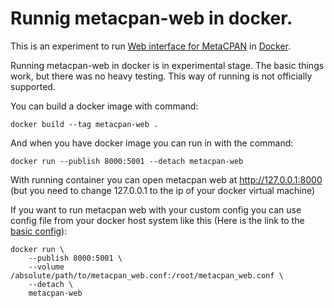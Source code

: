 # Runnig metacpan-web in docker.

This is an experiment to run [Web interface for MetaCPAN][web] in [Docker][d].

Running metacpan-web in docker is in experimental stage.
The basic things work, but there was no heavy testing.
This way of running is not officially supported.

You can build a docker image with command:

    docker build --tag metacpan-web .

And when you have docker image you can run in with the command:

    docker run --publish 8000:5001 --detach metacpan-web

With running container you can open metacpan web at http://127.0.0.1:8000
(but you need to change 127.0.0.1 to the ip of your docker virtual machine)

If you want to run metacpan web with your custom config you can use config
file from your docker host system like this (Here is the link to the [basic config][config]):

    docker run \
        --publish 8000:5001 \
        --volume /absolute/path/to/metacpan_web.conf:/root/metacpan_web.conf \
        --detach \
        metacpan-web

 [web]: https://github.com/CPAN-API/metacpan-web
 [d]: https://www.docker.com/
 [config]: https://github.com/CPAN-API/metacpan-web/blob/master/metacpan_web.conf
